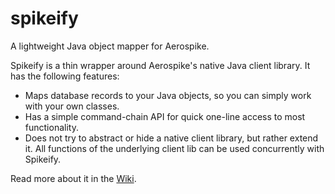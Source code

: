 # spikeify
A lightweight Java object mapper for Aerospike.

Spikeify is a thin wrapper around Aerospike's native Java client library. It has the following features:

 - Maps database records to your Java objects, so you can simply work with your own classes.
 - Has a simple command-chain API for quick one-line access to most functionality.
 - Does not try to abstract or hide a native client library, but rather extend it. All functions of the underlying client lib can be  used concurrently with Spikeify.

Read more about it in the [Wiki](https://github.com/Spikeify/spikeify/wiki).

